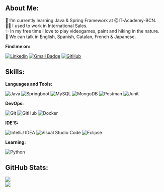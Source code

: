 ## About Me:

🌱 I’m currently learning Java & Spring Framework at @IT-Academy-BCN.<br>
👩‍💼 I used to work in International Sales.<br>
✨ In my free time I love to play videogames, paint and hiking in the nature.<br>
💬 We can talk in English, Spanish, Catalan, French & Japanese.<br>


**Find me on:**

[![Linkedin](https://img.shields.io/badge/-Linkedin-blue?style=flat&logo=Linkedin&logoColor=white&link=https://https://www.linkedin.com/in/ainoa-aran/)](https://www.linkedin.com/in/ainoa-aran/)
[![Gmail Badge](https://img.shields.io/badge/-Gmail-c71610?style=flat&logo=Gmail&logoColor=white&link=mailto:ainoa.aam@gmail.com)](mailto:ainoa.aam@gmail.com)
[![GitHub](https://img.shields.io/badge/Follow-fafcff.svg?style=flat&logo=github&logoColor=black)](https://github.com/Ainoaran)


## Skills:

**Languages and Tools:**

![Java](https://img.shields.io/badge/Java-%23ED8B00.svg?style=flat&logo=openjdk&logoColor=white)
![Springboot](https://img.shields.io/badge/SpringBoot-6DB33F?style=flat-square&logo=Spring&logoColor=white)
![MySQL](https://img.shields.io/badge/MySQL-4479A1.svg?style=flat&logo=mysql&logoColor=white) 
![MongoDB](https://img.shields.io/badge/MongoDB-%234ea94b.svg?style=flat&logo=mongodb&logoColor=white) 
![Postman](https://img.shields.io/badge/-Postman-FF6C37?style=flat&logo=postman&logoColor=white)
![Junit](https://img.shields.io/badge/-JUnit-red?style=flat&logo=junit5&logoColor=white)

**DevOps:**

![Git](https://img.shields.io/badge/Git-%23F05033.svg?style=flat&logo=git&logoColor=white) 
![GitHub](https://img.shields.io/badge/Github-%23121011.svg?style=flat&logo=github&logoColor=white)
![Docker](https://img.shields.io/badge/Docker-blue?style=flat&logo=docker&logoColor=white)

**IDE'S:**

![IntelliJ IDEA](https://img.shields.io/badge/-IntelliJ%20IDEA-000000?style=flat&logo=intellij-idea&logoColor=white)
![Visual Studio Code](https://img.shields.io/badge/-Visual%20Studio%20Code-0380fc?style=flat&logo=visual-studio-code&logoColor=007ACC)
![Eclipse](https://img.shields.io/badge/-Eclipse-044382?style=flat&logo=eclipse-ide&logoColor=orange)

**Learning:**

![Python](https://img.shields.io/badge/Python-3670A0?style=flat&logo=python&logoColor=ffdd54)

## GitHub Stats:

![](https://github-readme-stats.vercel.app/api?username=ariamdev&theme=tokyonight&hide_border=false&include_all_commits=false&count_private=false)<br/>
![](https://github-readme-streak-stats.herokuapp.com/?user=ariamdev&theme=tokyonight&hide_border=false)<br/>
